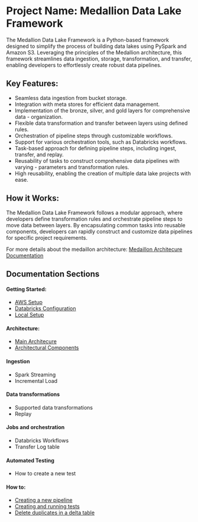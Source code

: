 # Project Name: Medallion Data Lake Framework

The Medallion Data Lake Framework is a Python-based framework designed to simplify the process of building data lakes using PySpark and Amazon S3. Leveraging the principles of the Medallion architecture, this framework streamlines data ingestion, storage, transformation, and transfer, enabling developers to effortlessly create robust data pipelines.

## Key Features:
- Seamless data ingestion from bucket storage.
- Integration with meta stores for efficient data management.
- Implementation of the bronze, silver, and gold layers for comprehensive data - organization.
- Flexible data transformation and transfer between layers using defined rules.
- Orchestration of pipeline steps through customizable workflows.
- Support for various orchestration tools, such as Databricks workflows.
- Task-based approach for defining pipeline steps, including ingest, transfer, and replay.
- Reusability of tasks to construct comprehensive data pipelines with varying - parameters and transformation rules.
- High reusability, enabling the creation of multiple data lake projects with ease.

## How it Works:
The Medallion Data Lake Framework follows a modular approach, where developers define transformation rules and orchestrate pipeline steps to move data between layers. By encapsulating common tasks into reusable components, developers can rapidly construct and customize data pipelines for specific project requirements.

For more details about the medaillon architecture: [Medaillon Architecure Documentation](doc/sections/medaillon_architecture/main.md)

## Documentation Sections

#### Getting Started:
- [AWS Setup](doc/sections/aws_setup/main.md)
- [Databricks Configuration](doc/sections/databricks_configuration/main.md)
- [Local Setup](doc/sections/local_setup/main.md)

#### Architecture:
- [Main Architecure](doc/sections/medaillon_architecture/main.md)
- [Architectural Components](doc/sections/main_components/main.md)

#### Ingestion
- Spark Streaming
- Incremental Load

#### Data transformations
- Supported data transformations
- Replay

#### Jobs and orchestration
- Databricks Workflows
- Transfer Log table

#### Automated Testing
- How to create a new test

#### How to:
- [Creating a new pipeline](doc/sections/creating_pipelines/main.md)
- [Creating and running tests](doc/sections/automated_testing/main.md)
- [Delete duplicates in a delta table](doc/sections/debug_remove_dupes.md/main.md)
